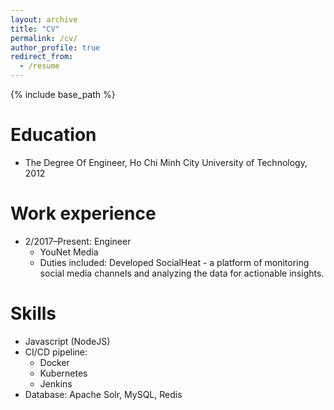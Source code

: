 ```yaml
---
layout: archive
title: "CV"
permalink: /cv/
author_profile: true
redirect_from:
  - /resume
---
```


{% include base_path %}

Education
======
* The Degree Of Engineer, Ho Chi Minh City University of Technology, 2012

Work experience
======
* 2/2017–Present: Engineer
  * YouNet Media
  * Duties included: Developed SocialHeat - a platform of monitoring social media channels and analyzing the data for actionable insights.
  
Skills
======
* Javascript (NodeJS)
* CI/CD pipeline:
  * Docker
  * Kubernetes
  * Jenkins
* Database: Apache Solr, MySQL, Redis
  
